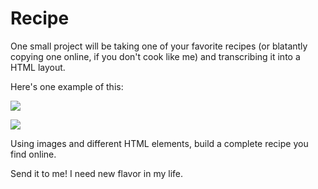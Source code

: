 # Recipe

One small project will be taking one of your favorite recipes (or blatantly copying one online, if you don't cook like me) and transcribing it into a HTML layout.

Here's one example of this:

![](https://www.dropbox.com/s/51g4bsw7iay1z7s/Screenshot%202014-09-15%2021.11.19.png?dl=1)

![](https://www.dropbox.com/s/hu92s19z5oqfd2k/Screenshot%202014-09-15%2021.12.19.png?dl=1)

Using images and different HTML elements, build a complete recipe you find online.

Send it to me! I need new flavor in my life.
